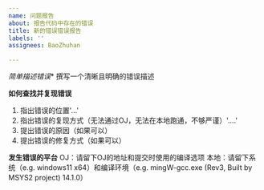 ```yaml
---
name: 问题报告
about: 报告代码中存在的错误
title: 新的错误错误报告
labels: ''
assignees: BaoZhuhan

---
```


*简单描述错误**
撰写一个清晰且明确的错误描述

**如何查找并复现错误**
1. 指出错误的位置'...'
2. 指出错误的复现方式（无法通过OJ，无法在本地跑通，不够严谨）'....'
3. 提出错误的原因（如果可以）
4. 提出错误的修复方式（如果可以）

**发生错误的平台**
OJ：请留下OJ的地址和提交时使用的编译选项
本地：请留下系统（e.g. windows11 x64）和编译环境（e.g. mingW-gcc.exe (Rev3, Built by MSYS2 project) 14.1.0）
